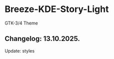 # Breeze-KDE-Story-Light
GTK-3/4 Theme

Changelog: 13.10.2025.
-----------------------

Update: styles
